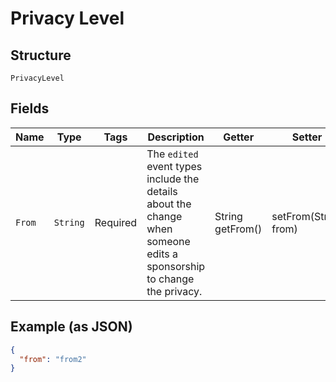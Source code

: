 
# Privacy Level

## Structure

`PrivacyLevel`

## Fields

| Name | Type | Tags | Description | Getter | Setter |
|  --- | --- | --- | --- | --- | --- |
| `From` | `String` | Required | The `edited` event types include the details about the change when someone edits a sponsorship to change the privacy. | String getFrom() | setFrom(String from) |

## Example (as JSON)

```json
{
  "from": "from2"
}
```

